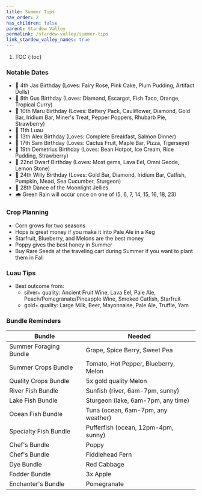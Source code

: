 ```yaml
---
title: Summer Tips
nav_order: 2
has_children: false
parent: Stardew Valley
permalink: /stardew-valley/summer-tips
link_stardew_valley_names: true
---
```

1. TOC
{:toc}

### Notable Dates
- 🎉 4th Jas Birthday (Loves: Fairy Rose, Pink Cake, Plum Pudding, Artifact Dolls)
- 🎉 8th Gus Birthday (Loves: Diamond, Escargot, Fish Taco, Orange, Tropical Curry)
- 🎉 10th Maru Birthday (Loves: Battery Pack, Cauliflower, Diamond, Gold Bar, Iridium Bar, Miner's Treat, Pepper Poppers, Rhubarb Pie, Strawberry)
- 🍍 11th Luau
- 🎉 13th Alex Birthday (Loves: Complete Breakfast, Salmon Dinner)
- 🎉 17th Sam Birthday (Loves: Cactus Fruit, Maple Bar, Pizza, Tigerseye)
- 🎉 19th Demetrius Birthday (Loves: Bean Hotpot, Ice Cream, Rice Pudding, Strawberry)
- 🎉 22nd Dwarf Birthday (Loves: Most gems, Lava Eel, Omni Geode, Lemon Stone)
- 🎉 24th Willy Birthday (Loves: Gold Bar, Diamond, Iridium Bar, Catfish, Pumpkin, Mead, Sea Cucumber, Sturgeon)
- 🌊 28th Dance of the Moonlight Jellies
- 🌧️ Green Rain will occur once on one of (5, 6, 7, 14, 15, 16, 18, 23)

### Crop Planning
- Corn grows for two seasons
- Hops is great money if you make it into Pale Ale in a Keg
- Starfruit, Blueberry, and Melons are the best money
- Poppy gives the best honey in Summer
- Buy Rare Seeds at the traveling cart during Summer if you want to plant them in Fall

### Luau Tips
- Best outcome from:
    - silver+ quality: Ancient Fruit Wine, Lava Eel, Pale Ale, Peach/Pomegranate/Pineapple Wine, Smoked Catfish, Starfruit
    - gold+ quality: Large Milk, Beer, Mayonnaise, Pale Ale, Truffle, Yam

### Bundle Reminders

| Bundle | Needed |
|-|-|
| Summer Foraging Bundle | Grape, Spice Berry, Sweet Pea |
| Summer Crops Bundle | Tomato, Hot Pepper, Blueberry, Melon |
| Quality Crops Bundle | 5x gold quality Melon |
| River Fish Bundle | Sunfish (river, 6am-7pm, sunny) |
| Lake Fish Bundle | Sturgeon (lake, 6am-7pm, any time) |
| Ocean Fish Bundle | Tuna (ocean, 6am-7pm, any weather) |
| Specialty Fish Bundle | Pufferfish (ocean, 12pm-4pm, sunny) |
| Chef's Bundle | Poppy |
| Chef's Bundle | Fiddlehead Fern |
| Dye Bundle | Red Cabbage |
| Fodder Bundle | 3x Apple |
| Enchanter's Bundle | Pomegranate |